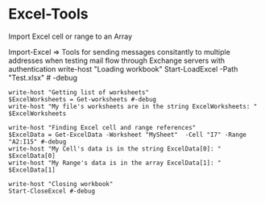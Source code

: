 # Excel-Tools
Import Excel cell or range to an Array

Import-Excel => 
	Tools for sending messages consitantly to multiple addresses when testing mail flow through Exchange servers with authentication
    write-host "Loading workbook"
    Start-LoadExcel -Path "Test.xlsx" # -debug

    write-host "Getting list of worksheets"
    $ExcelWorksheets = Get-worksheets #-debug
    write-host "My file's worksheets are in the string ExcelWorksheets: " $ExcelWorksheets

    write-host "Finding Excel cell and range references"
    $ExcelData = Get-ExcelData -Worksheet "MySheet"  -Cell "I7" -Range "A2:I15" #-debug
    write-host "My Cell's data is in the string ExcelData[0]: " 
    $ExcelData[0]
    write-host "My Range's data is in the array ExcelData[1]: " 
    $ExcelData[1]
    
    write-host "Closing workbook"
    Start-CloseExcel #-debug

	
